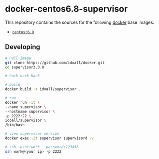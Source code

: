 # docker-centos6.8-supervisor


This repository contains the sources for the following [docker](https://docker.io) base images:
- [`centos:6.8`](https://hub.docker.com/r/library/centos/)


## Developing

```bash
# Pull image
git clone https://github.com/idoall/docker.git
cd supervisor3.3.0

# hack hack hack

# build
docker build -t idoall/supervisor .

# run
docker run -it \
--name supervisor \
--hostname supervisor \
-p 2222:22 \
idoall/supervisor \
/bin/bash

# view supervisor version
docker exec -it supervisor supervisord -v

# ssh  user:work   password:123456
ssh work@<your ip> -p 2222

```